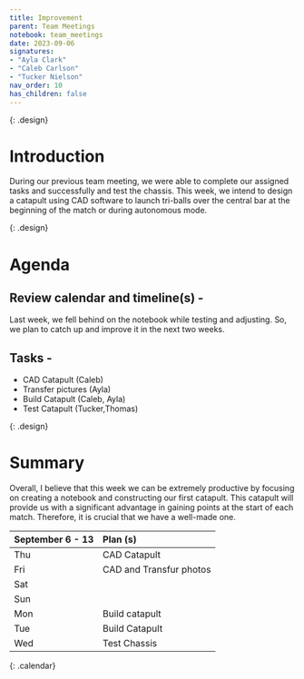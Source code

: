 ```yaml
---
title: Improvement
parent: Team Meetings
notebook: team_meetings
date: 2023-09-06
signatures:
- "Ayla Clark"
- "Caleb Carlson"
- "Tucker Nielson"
nav_order: 10
has_children: false
---
```


{: .design}
# Introduction

During our previous team meeting, we were able to complete our assigned tasks and successfully and test the chassis. This week, we intend to design a catapult using CAD software to launch tri-balls over the central bar at the beginning of the match or during autonomous mode.

{: .design}
# Agenda 

## Review calendar and timeline(s) -
Last week, we fell behind on the notebook while testing and adjusting. So, we plan to catch up and improve it in the next two weeks.

## Tasks -
* CAD Catapult	(Caleb)
* Transfer pictures 						    (Ayla)
* Build Catapult					    (Caleb, Ayla)
* Test Catapult							   (Tucker,Thomas)

{: .design}
# Summary
Overall, I believe that this week we can be extremely productive by focusing on creating a notebook and constructing our first catapult. This catapult will provide us with a significant advantage in gaining points at the start of each match. Therefore, it is crucial that we have a well-made one.

| September 6 - 13  | Plan (s) |
|:---|:---|
| Thu | CAD Catapult |
| Fri | CAD and Transfur photos|
| Sat | |
| Sun |  |
| Mon | Build catapult |
| Tue | Build Catapult |
| Wed | Test Chassis |
{: .calendar}